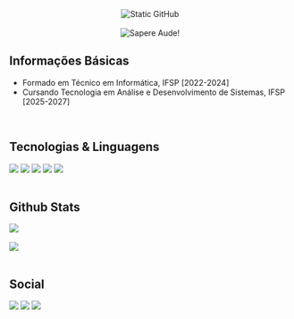 <div align="center">
    <img src="https://img.shields.io/static/v1?label=overview&message=MasudaKenta&color=f8efd4&style=for-the-badge&logo=GitHub" alt="Static GitHub">
    <br>
    <br>
    <img src="https://readme-typing-svg.demolab.com?font=Press+Start+2P&pause=1000&&width=500&lines=Sapere+Aude!&duration=3000&repeat=false&color=751adb" alt="Sapere Aude!">
</div>


## Informações Básicas
- Formado em Técnico em Informática, IFSP [2022-2024]
- Cursando Tecnologia em Análise e Desenvolvimento de Sistemas, IFSP [2025-2027]

<br>

## Tecnologias & Linguagens

<div>
    <code><img src="https://skillicons.dev/icons?i=cpp" /></code>   
    <code><img src="https://skillicons.dev/icons?i=cs" /></code>
    <code><img src="https://skillicons.dev/icons?i=c" /></code>
    <code><img src="https://skillicons.dev/icons?i=java&theme=light" /></code>
    <code><img src="https://skillicons.dev/icons?i=html" /></code>
    <!--<code><img src="https://skillicons.dev/icons?i=php" /></code>-->
    <!--<code><img src="https://skillicons.dev/icons?i=php" /></code>-->
</div>

<br>

## Github Stats

<div>
    <img src="https://github-readme-stats.vercel.app/api?username=masudakenta&show_icons=true&theme=midnight-purple&card_width=700px&locale=pt-pt">
    <br>
    <br>
    <img src ="https://github-readme-stats.vercel.app/api/top-langs/?username=masudakenta&size_weight=0.5&count_weight=0.5&theme=midnight-purple&card_width=700px">
</div>

<br>

## Social

<div>
    <a href=""><img src="https://img.shields.io/badge/linkedin-%230077B5.svg?style=for-the-badge&logo=linkedin&logoColor=white"></a>
    <a href=""><img src="https://img.shields.io/badge/Instagram-%23E4405F.svg?style=for-the-badge&logo=Instagram&logoColor=white"></a>
    <a href=""><img src="https://img.shields.io/badge/Gmail-D14836?style=for-the-badge&logo=gmail&logoColor=white"></a>
    
</div>


